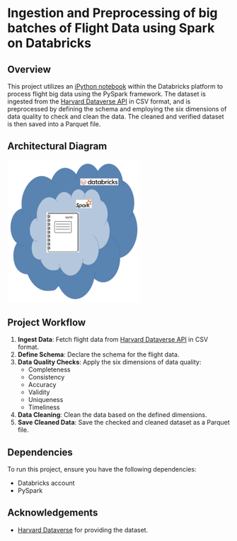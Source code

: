 # Ingestion and Preprocessing of big batches of Flight Data using Spark on Databricks

## Overview
This project utilizes an [iPython notebook](./Preparing%20Flights%20Big%20Data.ipynb) within the Databricks platform to process flight big data using the PySpark framework.
The dataset is ingested from the [Harvard Dataverse API](https://dataverse.harvard.edu/api) in CSV format, and is preprocessed by defining the schema and employing the six dimensions of data quality to check and clean the data.
The cleaned and verified dataset is then saved into a Parquet file.

## Architectural Diagram
<img src="diagram.png" alt="Diagram of infrastructure" width="300"/>

## Project Workflow
1. **Ingest Data**: Fetch flight data from [Harvard Dataverse API](https://dataverse.harvard.edu/api) in CSV format.
2. **Define Schema**: Declare the schema for the flight data.
3. **Data Quality Checks**: Apply the six dimensions of data quality:
   - Completeness
   - Consistency
   - Accuracy
   - Validity
   - Uniqueness
   - Timeliness
4. **Data Cleaning**: Clean the data based on the defined dimensions.
5. **Save Cleaned Data**: Save the checked and cleaned dataset as a Parquet file.

## Dependencies
To run this project, ensure you have the following dependencies:
- Databricks account
- PySpark

## Acknowledgements
- [Harvard Dataverse](https://dataverse.harvard.edu) for providing the dataset.